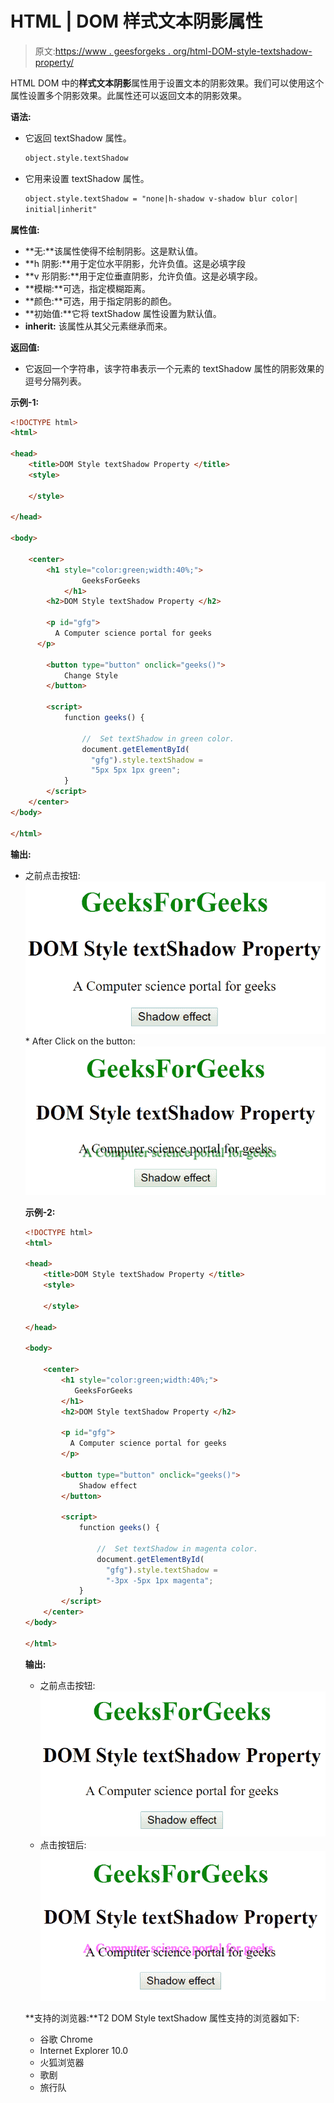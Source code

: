 # HTML | DOM 样式文本阴影属性

> 原文:[https://www . geesforgeks . org/html-DOM-style-textshadow-property/](https://www.geeksforgeeks.org/html-dom-style-textshadow-property/)

HTML DOM 中的**样式文本阴影**属性用于设置文本的阴影效果。我们可以使用这个属性设置多个阴影效果。此属性还可以返回文本的阴影效果。

**语法:**

*   它返回 textShadow 属性。

    ```html
    object.style.textShadow
    ```

*   它用来设置 textShadow 属性。

    ```html
    object.style.textShadow = "none|h-shadow v-shadow blur color|
    initial|inherit"
    ```

**属性值:**

*   **无:**该属性使得不绘制阴影。这是默认值。
*   **h 阴影:**用于定位水平阴影，允许负值。这是必填字段
*   **v 形阴影:**用于定位垂直阴影，允许负值。这是必填字段。
*   **模糊:**可选，指定模糊距离。
*   **颜色:**可选，用于指定阴影的颜色。
*   **初始值:**它将 textShadow 属性设置为默认值。
*   **inherit:** 该属性从其父元素继承而来。

**返回值:**

*   它返回一个字符串，该字符串表示一个元素的 textShadow 属性的阴影效果的逗号分隔列表。

**示例-1:**

```html
<!DOCTYPE html>
<html>

<head>
    <title>DOM Style textShadow Property </title>
    <style>

    </style>

</head>

<body>

    <center>
        <h1 style="color:green;width:40%;"> 
                GeeksForGeeks 
            </h1>
        <h2>DOM Style textShadow Property </h2>

        <p id="gfg"> 
          A Computer science portal for geeks
      </p>

        <button type="button" onclick="geeks()">
            Change Style
        </button>

        <script>
            function geeks() {

                //  Set textShadow in green color.
                document.getElementById(
                  "gfg").style.textShadow = 
                  "5px 5px 1px green";
            }
        </script>
    </center>
</body>

</html>
```

**输出:**

*   之前点击按钮:
    ![](img/ac8c25960dc0073b3e4b00087db858cf.png)*   After Click on the button:
    ![](img/3d35da79fe180c0626c6d96f474e740f.png)

    **示例-2:**

    ```html
    <!DOCTYPE html>
    <html>

    <head>
        <title>DOM Style textShadow Property </title>
        <style>

        </style>

    </head>

    <body>

        <center>
            <h1 style="color:green;width:40%;"> 
               GeeksForGeeks 
            </h1>
            <h2>DOM Style textShadow Property </h2>

            <p id="gfg"> 
              A Computer science portal for geeks
            </p>

            <button type="button" onclick="geeks()">
                Shadow effect
            </button>

            <script>
                function geeks() {

                    //  Set textShadow in magenta color.
                    document.getElementById(
                      "gfg").style.textShadow = 
                      "-3px -5px 1px magenta";
                }
            </script>
        </center>
    </body>

    </html>
    ```

    **输出:**

    *   之前点击按钮:
        ![](img/ac8c25960dc0073b3e4b00087db858cf.png)
    *   点击按钮后:
        ![](img/33817548f46c83dd323a38764695b171.png)

    **支持的浏览器:**T2 DOM Style textShadow 属性支持的浏览器如下:

    *   谷歌 Chrome
    *   Internet Explorer 10.0
    *   火狐浏览器
    *   歌剧
    *   旅行队